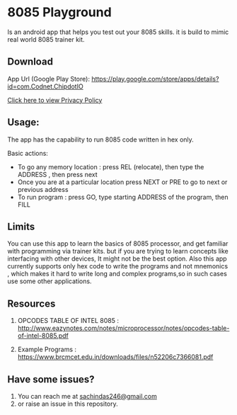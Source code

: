 # 8085 Playground
Is an android app that helps you test out your 8085 skills. it is build to mimic real world 8085 trainer kit. 
## Download
App Url (Google Play Store): https://play.google.com/store/apps/details?id=com.Codnet.ChipdotIO

[Click here to view Privacy Policy](PrivacyPolicy.md)

## Usage:  
The app has the capability to run 8085 code written in hex only.  

Basic actions: 
- To go any memory location : press REL (relocate), then type the ADDRESS , then press next
- Once you are at a particular location  press NEXT or PRE  to go to next or previous address
- To run program : press GO, type starting ADDRESS of the program, then FILL

## Limits
You can use this app to learn the basics of 8085 processor, and get familiar with programming via trainer kits. but if you are trying to learn concepts like interfacing with other devices, It might not be the best option. Also this app currently supports only hex code to write the programs and not mnemonics , which makes it hard to write long and complex programs,so in such cases use some other applications.

## Resources

1. OPCODES TABLE OF INTEL 8085 : http://www.eazynotes.com/notes/microprocessor/notes/opcodes-table-of-intel-8085.pdf

2. Example Programs : https://www.brcmcet.edu.in/downloads/files/n52206c7366081.pdf

## Have some issues?

1. You can reach me at sachindas246@gmail.com
2. or raise an issue in this repository.
